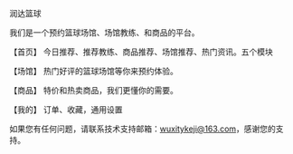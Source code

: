润达篮球

我们是一个预约篮球场馆、场馆教练、和商品的平台。

【首页】 今日推荐、推荐教练、商品推荐、场馆推荐、热门资讯。五个模块

【场馆】 热门好评的篮球场馆等你来预约体验。

【商品】 特价和热卖商品，我们更懂你的需要。

【我的】 订单、收藏，通用设置

如果您有任何问题，请联系技术支持邮箱：wuxitykeji@163.com，感谢您的支持。
